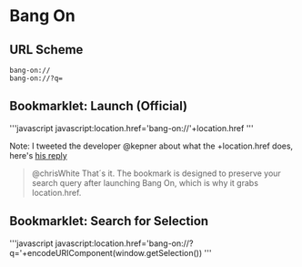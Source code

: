 # Bang On

## URL Scheme

    bang-on://
    bang-on://?q=

## Bookmarklet: Launch (Official)

'''javascript
javascript:location.href='bang-on://'+location.href
'''

Note: I tweeted the developer @kepner about what the +location.href does, here's [his reply](https://twitter.com/kepner/status/296825551887429632)

> @chrisWhite That´s it. The bookmark is designed to preserve your search query after launching Bang On, which is why it grabs location.href.

## Bookmarklet: Search for Selection

'''javascript
    javascript:location.href='bang-on://?q='+encodeURIComponent(window.getSelection())
'''
